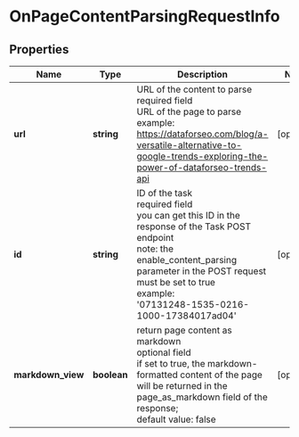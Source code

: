 # OnPageContentParsingRequestInfo

## Properties

| Name | Type | Description | Notes |
|------------ | ------------- | ------------- | -------------|
**url** | **string** | URL of the content to parse<br>required field<br>URL of the page to parse<br>example:<br>https://dataforseo.com/blog/a-versatile-alternative-to-google-trends-exploring-the-power-of-dataforseo-trends-api |[optional]|
**id** | **string** | ID of the task<br>required field<br>you can get this ID in the response of the Task POST endpoint<br>note: the enable_content_parsing parameter in the POST request must be set to true<br>example:<br>'07131248-1535-0216-1000-17384017ad04' |[optional]|
**markdown_view** | **boolean** | return page content as markdown<br>optional field<br>if set to true, the markdown-formatted content of the page will be returned in the page_as_markdown field of the response;<br>default value: false |[optional]|